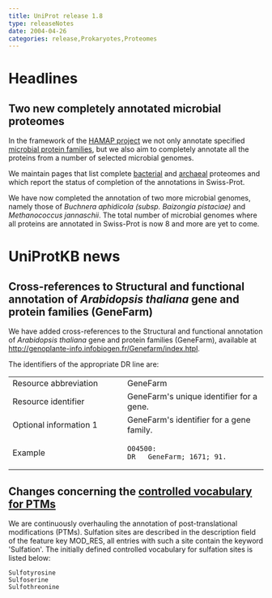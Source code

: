 ```yaml
---
title: UniProt release 1.8
type: releaseNotes
date: 2004-04-26
categories: release,Prokaryotes,Proteomes
---
```


# Headlines

## Two new completely annotated microbial proteomes

In the framework of the [HAMAP project](http://www.expasy.org/sprot/hamap/) we not only annotate specified [microbial protein families](http://www.expasy.org/sprot/hamap/families.html), but we also aim to completely annotate all the proteins from a number of selected microbial genomes.

We maintain pages that list complete [bacterial](http://www.expasy.org/sprot/hamap/bacteria.html) and [archaeal](http://www.expasy.org/sprot/hamap/archaea.html) proteomes and which report the status of completion of the annotations in Swiss-Prot.

We have now completed the annotation of two more microbial genomes, namely those of _Buchnera aphidicola (subsp. Baizongia pistaciae)_ and _Methanococcus jannaschii_. The total number of microbial genomes where all proteins are annotated in Swiss-Prot is now 8 and more are yet to come.

# UniProtKB news

## Cross-references to Structural and functional annotation of _Arabidopsis thaliana_ gene and protein families (GeneFarm)

We have added cross-references to the Structural and functional annotation of _Arabidopsis thaliana_ gene and protein families (GeneFarm), available at <http://genoplante-info.infobiogen.fr/Genefarm/index.htpl>.

The identifiers of the appropriate DR line are:

<table><colgroup><col style="width: 45%" /><col style="width: 55%" /></colgroup><tbody><tr class="odd"><td>Resource abbreviation</td><td>GeneFarm</td></tr><tr class="even"><td>Resource identifier</td><td>GeneFarm's unique identifier for a gene.</td></tr><tr class="odd"><td>Optional information 1</td><td>GeneFarm's identifier for a gene family.</td></tr><tr class="even"><td>Example</td><td><pre><code>O04500:
DR   GeneFarm; 1671; 91.</code></pre></td></tr></tbody></table>

## Changes concerning the [controlled vocabulary for PTMs](https://ftp.uniprot.org/pub/databases/uniprot/current_release/knowledgebase/complete/docs/ptmlist)

We are continuously overhauling the annotation of post-translational modifications (PTMs). Sulfation sites are described in the description field of the feature key MOD_RES, all entries with such a site contain the keyword 'Sulfation'. The initially defined controlled vocabulary for sulfation sites is listed below:

    Sulfotyrosine
    Sulfoserine
    Sulfothreonine
